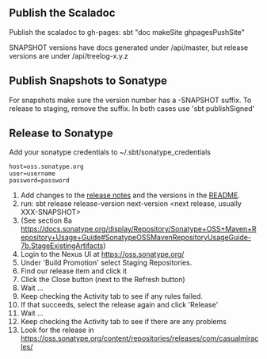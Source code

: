 Publish the Scaladoc
--------------------
Publish the scaladoc to gh-pages: sbt "doc makeSite ghpagesPushSite"

   SNAPSHOT versions have docs generated under /api/master, but release versions are under /api/treelog-x.y.z

Publish Snapshots to Sonatype
-----------------------------
  For snapshots make sure the version number has a -SNAPSHOT suffix. To release to staging, remove the suffix.
  In both cases use 'sbt publishSigned'

Release to Sonatype
-------------------

Add your sonatype credentials to ~/.sbt/sonatype_credentials

    host=oss.sonatype.org
    user=username
    password=password

1. Add changes to the [release notes](release_notes.md) and the versions in the [README](README.md).
2. run: sbt release release-version <release version> next-version <next release, usually XXX-SNAPSHOT>
3. (See section 8a https://docs.sonatype.org/display/Repository/Sonatype+OSS+Maven+Repository+Usage+Guide#SonatypeOSSMavenRepositoryUsageGuide-7b.StageExistingArtifacts)
4. Login to the Nexus UI at https://oss.sonatype.org/
5. Under 'Build Promotion' select Staging Repositories.
6. Find our release item and click it
7. Click the Close button (next to the Refresh button)
8. Wait ...
9. Keep checking the Activity tab to see if any rules failed.
10. If that succeeds, select the release again and click 'Release'
11. Wait ...
12. Keep checking the Activity tab to see if there are any problems
13. Look for the release in https://oss.sonatype.org/content/repositories/releases/com/casualmiracles/

